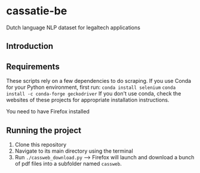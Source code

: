 # cassatie-be
Dutch language NLP dataset for legaltech applications

## Introduction

## Requirements
These scripts rely on a few dependencies to do scraping. If you use Conda for your Python environment, first run:
``` conda install selenium ```
``` conda install -c conda-forge geckodriver ```
If you don't use conda, check the websites of these projects for appropriate installation instructions.

You need to have Firefox installed

## Running the project
1. Clone this repository
2. Navigate to its main directory using the terminal
3. Run ```./cassweb_download.py``` --> Firefox will launch and download a bunch of pdf files into a subfolder named ```cassweb```.
